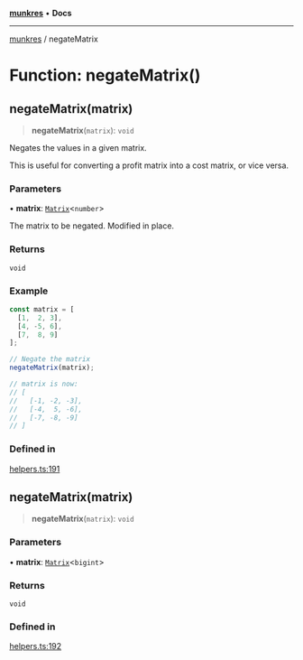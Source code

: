 [**munkres**](../README.md) • **Docs**

***

[munkres](../globals.md) / negateMatrix

# Function: negateMatrix()

## negateMatrix(matrix)

> **negateMatrix**(`matrix`): `void`

Negates the values in a given matrix.

This is useful for converting a profit matrix
into a cost matrix, or vice versa.

### Parameters

• **matrix**: [`Matrix`](../type-aliases/Matrix.md)\<`number`\>

The matrix to be negated. Modified in place.

### Returns

`void`

### Example

```ts
const matrix = [
  [1,  2, 3],
  [4, -5, 6],
  [7,  8, 9]
];

// Negate the matrix
negateMatrix(matrix);

// matrix is now:
// [
//   [-1, -2, -3],
//   [-4,  5, -6],
//   [-7, -8, -9]
// ]
```

### Defined in

[helpers.ts:191](https://github.com/havelessbemore/munkres/blob/fc5da44f86c5eaa709ab282574feb1e91e030644/src/helpers.ts#L191)

## negateMatrix(matrix)

> **negateMatrix**(`matrix`): `void`

### Parameters

• **matrix**: [`Matrix`](../type-aliases/Matrix.md)\<`bigint`\>

### Returns

`void`

### Defined in

[helpers.ts:192](https://github.com/havelessbemore/munkres/blob/fc5da44f86c5eaa709ab282574feb1e91e030644/src/helpers.ts#L192)

